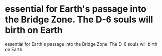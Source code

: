 # essential for Earth's passage into the Bridge Zone. The D-6 souls will birth on Earth

essential for Earth's passage into the Bridge Zone. The D-6 souls will birth on Earth